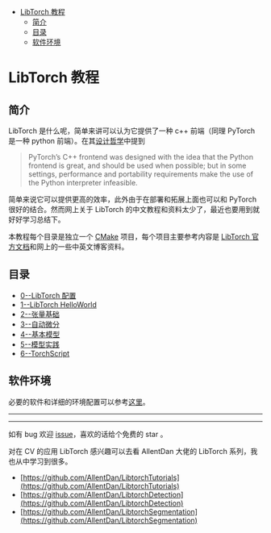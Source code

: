 - [LibTorch 教程](#libtorch-教程)
  - [简介](#简介)
  - [目录](#目录)
  - [软件环境](#软件环境)


#  LibTorch 教程 

## 简介

LibTorch 是什么呢，简单来讲可以认为它提供了一种 c++ 前端（同理 PyTorch 是一种 python 前端）。在其[设计哲学](https://pytorch.org/cppdocs/frontend.html#philosophy)中提到

> PyTorch’s C++ frontend was designed with the idea that the Python frontend is great, and should be used when possible; but in some settings, performance and portability requirements make the use of the Python interpreter infeasible. 

简单来说它可以提供更高的效率，此外由于在部署和拓展上面也可以和 PyTorch 很好的结合。然而网上关于 LibTorch 的中文教程和资料太少了，最近也要用到就好好学习总结下。

本教程每个目录是独立一个 [CMake](https://cmake.org/) 项目，每个项目主要参考内容是 [LibTorch 官方文档](https://pytorch.org/cppdocs/)和网上的一些中英文博客资料。


## 目录
* [0--LibTorch 配置](./chap0/)
* [1--LibTorch HelloWorld](./chap1/)
* [2--张量基础](./chap2/)
* [3--自动微分](./chap3/)
* [4--基本模型](./chap4/)
* [5--模型实践](./chap5/)
* [6--TorchScript](./chap6/)

## 软件环境

必要的软件和详细的环境配置可以参考[这里](./chap0/)。


----------------
----------------

如有 bug 欢迎 [issue](https://github.com/clearhanhui/LearnLibTorch/issues)，喜欢的话给个免费的 star 。

对在 CV 的应用 LibTorch 感兴趣可以去看 AllentDan 大佬的 LibTorch 系列，我也从中学习到很多。
* [https://github.com/AllentDan/LibtorchTutorials](https://github.com/AllentDan/LibtorchTutorials)
* [https://github.com/AllentDan/LibtorchDetection](https://github.com/AllentDan/LibtorchDetection)
* [https://github.com/AllentDan/LibtorchSegmentation](https://github.com/AllentDan/LibtorchSegmentation)

